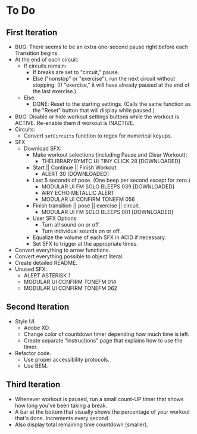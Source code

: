 # To Do


## First Iteration

- BUG: There seems to be an extra one-second pause right before each Transition begins.
- At the end of each circuit:
  - If circuits remain:
    - If breaks are set to "circuit," pause.
    - Else ("nonstop" or "exercise"), run the next circuit without stopping. (If "exercise," it will have already paused at the end of the last exercise.)
  - Else:
    - DONE: Reset to the starting settings. (Calls the same function as the "Reset" button that will display while paused.)
- BUG: Disable or hide workout settings buttons while the workout is ACTIVE. Re-enable them if workout is INACTIVE.
- Circuits:
  - Convert `setCircuits` function to regex for numerical keyups.
- SFX
  - Download SFX:
    - Make workout selections (including Pause and Clear Workout):
      - THELIBRARYBYMTC UI TINY CLICK 28 [DOWNLOADED]
    - Start || Continue || Finish Workout.
      - ALERT 30 [DOWNLOADED]
    - Last 5 seconds of pose. (One beep per second except for zero.)
      - MODULAR UI FM SOLO BLEEPS 039 [DOWNLOADED]
      - AIRY ECHO METALLIC ALERT
      - MODULAR UI CONFIRM TONEFM 056
    - Finish transition || pose || exercise || circuit. 
      - MODULAR UI FM SOLO BLEEPS 001 [DOWNLOADED]
    - User SFX Options
      - Turn all sound on or off.
      - Turn individual sounds on or off.
    - Equalize the volume of each SFX in ACID if necessary.
    - Set SFX to trigger at the appropriate times.
- Convert everything to arrow functions.
- Convert everything possible to object literal.
- Create detailed README.
- Unused SFX:
  - ALERT ASTERISK 1
  - MODULAR UI CONFIRM TONEFM 014
  - MODULAR UI CONFIRM TONEFM 062


## Second Iteration

- Style UI.
  - Adobe XD.
  - Change color of countdown timer depending how much time is left.
  - Create separate "instructions" page that explains how to use the timer.
- Refactor code.
  - Use proper accessibility protocols.
  - Use BEM.


## Third Iteration

- Whenever workout is paused, run a small count-UP timer that shows how long you've been taking a break.
- A bar at the bottom that visually shows the percentage of your workout that's done. Increments every second.
- Also display total remaining time countdown (smaller).